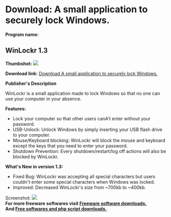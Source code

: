 # Download: A small application to securely lock Windows.

**Program name:**

## WinLockr 1.3

  
**Thumbshot:** ![](http://www.freewarefiles.com/screenshot/winlockr_md.jpg)   
  
**Download link:** [Download A small application to securely lock Windows.](http://freesoftwares.boysofts.com/WinLockr_program_66704.html)  
  


**Publisher's Description**  
  


WinLockr is a small application made to lock Windows so that no one can use your computer in your absence. 

**Features:**

  * Lock your computer so that other users canA't enter without your password. 
  * USB-Unlock: Unlock Windows by simply inserting your USB flash drive to your computer. 
  * Mouse/Keyboard blocking: WinLockr will block the mouse and keyboard except the keys that you need to enter your password. 
  * Shutdown Prevention: Every shutdown/restart/log off actions will also be blocked by WinLockr. 

**What's New in version 1.3:**

  * Fixed Bug: WinLockr was accepting all special characters but users couldn't enter some special characters when Windows was locked. 
  * Improved: Decreased WinLockr's size from ~700kb to ~400kb. 

  
  
Screenshot: ![](http://www.freewarefiles.com/screenshot/winlockr.jpg)   
**For more freeware softwares visit [Freeware software downloads.](http://freesoftwares.boysofts.com/)**   
**And [Free softwares and php script downloads.](http://www.boysofts.com/)**
